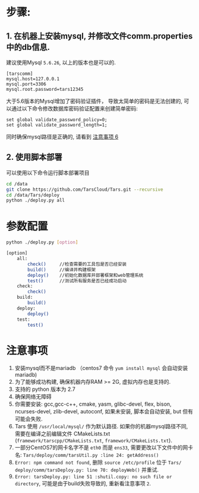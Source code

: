 # **步骤:**
    
## 1. 在机器上安装mysql, 并修改文件comm.properties中的db信息.

建议使用Mysql `5.6.26`, 以上的版本也是可以的.
```
[tarscomm]
mysql.host=127.0.0.1
mysql.port=3306
mysql.root.password=tars12345
```


大于5.6版本的Mysql增加了密码验证插件， 导致太简单的密码是无法创建的, 可以通过以下命令修改数据库密码验证配置来创建简单密码:

```
set global validate_password_policy=0;
set global validate_password_length=1;
```
同时确保mysql路径是正确的, 请看到 [注意事项 6](#attention-6)
## 2. 使用脚本部署

可以使用以下命令运行脚本部署项目
```sh
cd /data
git clone https://github.com/TarsCloud/Tars.git --recursive
cd /data/Tars/deploy
python ./deploy.py all
```
# 参数配置
```sh
python ./deploy.py [option]

[option]
    all:
        check()     //检查需要的工具包是否已经安装
        build()     //编译并构建框架
        deploy()    //初始化数据库并部署框架和web管理系统
        test()      //测试所有服务是否已经成功启动
    check:
        check()
    build:
        build()
    deploy:
        deploy()
    test:
        test()
```
# 注意事项

1. 安装mysql而不是mariadb （centos7 命令 `yum install mysql` 会自动安装mariadb)
2. 为了能够成功构建, 确保机器内存RAM >= 2G, 虚拟内存也是支持的.
3. 支持的 python 版本为 2.7
4. 确保网络无障碍
5. 你需要安装: gcc,gcc-c++, cmake, yasm, glibc-devel, flex, bison, ncurses-devel, zlib-devel, autoconf, 如果未安装, 脚本会自动安装, but 但有可能会失败.
6. <a id="attention-6"></a>Tars 使用 `/usr/local/mysql/` 作为默认路径. 如果你的机器mysql路径不同, 需要在编译之前编辑文件 CMakeLists.txt (`framework/tarscpp/CMakeLists.txt`, `framework/CMakeLists.txt`). 
7. 一部分CentOS7的网卡名字不是 `eth0` 而是 `ens33`, 需要更改以下文件中的网卡名:
`Tars/deploy/comm/tarsUtil.py :line 24: getAddress()`
8. `Error: npm command not found`, 删除 `source /etc/profile` 位于 `Tars/ deploy/comm/tarsDeploy.py: line 70: deployWeb()` 并重试.
9.  `Error: tarsDeploy.py: line 51 :shutil.copy: no such file or directory`, 可能是由于build失败导致的, 重新看注意事项 `2`.